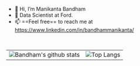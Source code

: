 - 👋 Hi, I’m Manikanta Bandham
- 👀 Data Scientist at Ford.
- 📫 ==Feel free== to reach me at https://www.linkedin.com/in/bandhammanikanta/

<br />

| | |
| ------------------------------------------------------------------------ | ------------------------------------------------------------- |
| ![Bandham's github stats](https://github-readme-stats.vercel.app/api?username=bandham-manikanta&show_icons=true&theme=algolia&count_private=true) | ![Top Langs](https://github-readme-stats.vercel.app/api/top-langs/?username=bandham-manikanta&theme=algolia)

<br />

